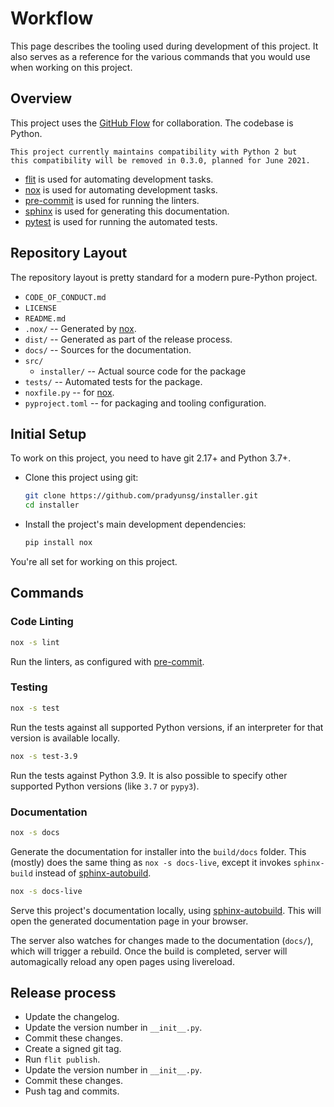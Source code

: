 # Workflow

This page describes the tooling used during development of this
project. It also serves as a reference for the various commands that
you would use when working on this project.

## Overview

This project uses the [GitHub Flow] for collaboration. The codebase
is Python.

```{note}
This project currently maintains compatibility with Python 2 but
this compatibility will be removed in 0.3.0, planned for June 2021.
```

- [flit] is used for automating development tasks.
- [nox] is used for automating development tasks.
- [pre-commit] is used for running the linters.
- [sphinx] is used for generating this documentation.
- [pytest] is used for running the automated tests.

## Repository Layout

The repository layout is pretty standard for a modern pure-Python
project.

- `CODE_OF_CONDUCT.md`
- `LICENSE`
- `README.md`
- `.nox/` -- Generated by [nox].
- `dist/` -- Generated as part of the release process.
- `docs/` -- Sources for the documentation.
- `src/`
  - `installer/` -- Actual source code for the package
- `tests/` -- Automated tests for the package.
- `noxfile.py` -- for [nox].
- `pyproject.toml` -- for packaging and tooling configuration.

## Initial Setup

To work on this project, you need to have git 2.17+ and Python 3.7+.

- Clone this project using git:

  ```sh
  git clone https://github.com/pradyunsg/installer.git
  cd installer
  ```

- Install the project's main development dependencies:

  ```sh
  pip install nox
  ```

You're all set for working on this project.

## Commands

### Code Linting

```sh
nox -s lint
```

Run the linters, as configured with [pre-commit].

### Testing

```sh
nox -s test
```

Run the tests against all supported Python versions, if an interpreter for
that version is available locally.

```sh
nox -s test-3.9
```

Run the tests against Python 3.9. It is also possible to specify other
supported Python versions (like `3.7` or `pypy3`).

### Documentation

```sh
nox -s docs
```

Generate the documentation for installer into the `build/docs` folder.
This (mostly) does the same thing as `nox -s docs-live`, except it
invokes `sphinx-build` instead of [sphinx-autobuild].

```sh
nox -s docs-live
```

Serve this project's documentation locally, using [sphinx-autobuild].
This will open the generated documentation page in your browser.

The server also watches for changes made to the documentation (`docs/`),
which will trigger a rebuild. Once the build is completed, server will
automagically reload any open pages using livereload.

## Release process

- Update the changelog.
- Update the version number in `__init__.py`.
- Commit these changes.
- Create a signed git tag.
- Run `flit publish`.
- Update the version number in `__init__.py`.
- Commit these changes.
- Push tag and commits.

[github flow]: https://guides.github.com/introduction/flow/
[flit]: https://flit.readthedocs.io/en/stable/
[nox]: https://nox.readthedocs.io/en/stable/
[pytest]: https://docs.pytest.org/en/stable/
[sphinx]: https://www.sphinx-doc.org/en/master/
[sphinx-autobuild]: https://github.com/executablebooks/sphinx-autobuild
[pre-commit]: https://pre-commit.com/
